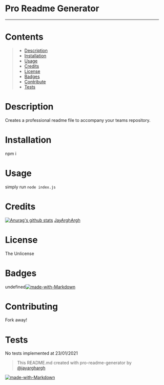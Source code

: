 # Pro Readme Generator
___
# Contents
> - [Description](#Description)
> - [Installation](#Installation)
> - [Usage](#Usage)
> - [Credits](#Credits)
> - [License](#License)
> - [Badges](#Badges)
> - [Contribute](#Contribute)
> - [Tests](#Tests)

# Description
Creates a professional readme file to accompany your teams repository.
# Installation
npm i
# Usage
simply run `node index.js`
# Credits
[![Anurag's github stats](https://github-readme-stats.vercel.app/api?username=JayArghArgh&theme=solarized-light)](https://github.com/JayArghArgh/github-readme-stats)
[JayArghArgh](https://www.github.com/JayArghArgh)
# License
The Unlicense
# Badges
undefined[![made-with-Markdown](https://img.shields.io/badge/Made%20with-Markdown-1f425f.svg)](http://commonmark.org) 
# Contributing
Fork away!
# Tests
No tests implemented at 23/01/2021

> This README.md created with pro-readme-generator by [@jayarghargh](https://github.com/JayArghArgh)

[![made-with-Markdown](https://img.shields.io/badge/Made%20with-Markdown-1f425f.svg)](http://commonmark.org)

